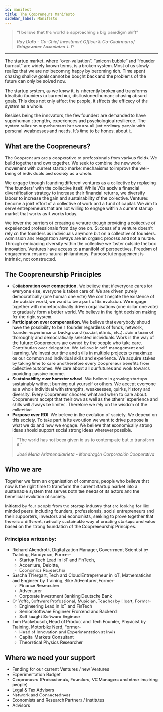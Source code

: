 ```yaml
---
id: manifest
title: The Coopreneurs Manifesto
sidebar_label: Manifesto
---
```


> “I believe that the world is approaching a big paradigm shift”
>
>*Ray Dalio - Co-Chief Investment Officer  & Co-Chairman of Bridgewater Associates, L.P*

---

The startup market, where “over-valuation”, “unicorn bubble” and “founder burnout” are widely known terms, is a broken system. Most of us slowly realize that we are not becoming happy by becoming rich. Time spent chasing shallow goals cannot be bought back and the problems of the future can only be solved now.

The startup system, as we know it, is inherently broken and transforms idealistic founders to burned out, disillusioned humans chasing absurd goals. This does not only affect the people, it affects the efficacy of the system as a whole.

Besides being the innovators, the few founders are demanded to have superhuman strengths, experiences and psychological resilience. The system relies on superhumans but we are all just ordinary people with personal weaknesses and needs. It’s time to be honest about it.


## What are the Coopreneurs?
The Coopreneurs are a cooperative of professionals from various fields. We build together and own together. We seek to combine the new work movement with current startup market mechanisms to improve the well-being of individuals and society as a whole.

We engage through founding different ventures as a collective by replacing “the founders” with the collective itself. While VCs apply a financial diversification strategy to increase their financial returns, we diversify labour to increase the gain and sustainability of the collective. Ventures become a joint effort of a collective of work and a fund of capital. We aim to serve entrepreneurs that are not willing to engage within a current startup market that works as it works today.

We lower the barriers of creating a venture though providing a collective of experienced professionals from day one on. Success of a venture doesn’t rely on the founders as individuals anymore but on a collective of founders. Admission and resignation always are an organic process and not a hurdle. Through embracing diversity within the collective we foster outside the box innovation. Ventures have access to a manifold of perspectives. Freedom of engagement ensures natural philanthropy. Purposeful engagement is intrinsic, not constructed.


## The Coopreneurship Principles

* **Collaboration over competition.** We believe that if everyone cares for everyone else, everyone is taken care of. We are driven purely democratically (one human one vote) We don't negate the existence of the outside world, we want to be a part of its evolution. We engage together with monetocratically driven organisations (one dollar one vote) to gradually form a better world. We believe in the right decision making for the right system.
* **Participation over compensation.** We believe that everybody should have the possibility to be a founder regardless of funds, network, founder experience or background (social, ethnic, etc.). Join a team of thoroughly and democratically selected individuals. Work in the way of the future: Coopreneurs are owned by the people who take care.
Contribution over delegation. We believe in self-management and learning. We invest our time and skills in multiple projects to maximize on our common and individual skills and experience. We acquire stakes by taking time to care and therefore every Coopreneur benefits from collective outcomes. We care about all our futures and work towards providing passive income.
* **Sustainability over hamster wheel.** We believe in growing startups sustainably without burning out yourself or others. We accept everyone as a whole individual with strengths, weaknesses, quirks, history and diversity. Every Coopreneur chooses what and when to care about. Coopreneurs accept that their own as well as the others’ experience and skills will always be limited. Therefore we rely on the wisdom of the collective.
* **Purpose over ROI.** We believe in the evolution of society. We depend on this society. To take part in its evolution we want to drive purpose in what we do and how we engage. We believe that economically strong ideas should support social strong ideas wherever possible.

> “The world has not been given to us to contemplate
but to transform it.”
>
> *José María Arizmendiarrieta - Mondragón Corporación Cooperativa*

## Who we are

Together we form an organisation of commons, people who believe that now is the right time to transform the current startup market into a sustainable system that serves both the needs of its actors and the beneficial evolution of society.

Initiated by four people from the startup industry that are looking for like minded peers, including founders, professionals, social entrepreneurs and their supporters, investors and economists, seeking to prove together that there is a different, radically sustainable way of creating startups and value based on the strong foundation of the Coopreneurship Principles.

### Principles written by:

* Richard Abendroth, Digitalization Manager, Government Scientist by Training, Handyman, Former-
  * Startup Tech Lead in IoT and FinTech,
  * Accenture, Deloitte,
  * Economics Researcher
* Sascha Thiergart, Tech and Cloud Entrepreneur in IoT, Mathematician and Engineer by Training, Bike Adventurer, Former-
  * Finance Researcher
  * Adventurer
  * Corporate Investment Banking Deutsche Bank
* Or Yoffe, Software Professional, Musician, Teacher by Heart, Former-  
  * Engineering Lead in IoT and FinTech
  * Senior Software Engineer Frontend and Backend
  * Self-taught Software Engineer
* Tom Packebusch, Head of Product and Tech Founder, Physicist by Training, Motorbike Nerd, Former-
  * Head of Innovation and Experimentation at Invia  
  * Capital Markets Consultant
  * Theoretical Physics Researcher

<!-- ### Supported by:
* Michael Alberg-Seberich, Managing Partner, Wider Sense GmbH
* Sebastian Fittko, katapult:now
* Jörg Richert, Chairman KARUNA eG die Sozialgenossenschaft
* Susanne Ulrich, Managing Director C.A.P. Academy
* Andreas Arnold, Partner SUPERMARKT Berlin -->

## Where we need your support
* Funding for our current Ventures / new Ventures
* Experimentation Budget
* Coopreneurs (Professionals, Founders, VC Managers and other inspiring people)
* Legal & Tax Advisors
* Network and Connectedness
* Economists and Research Partners / Institutes
* Advisors
